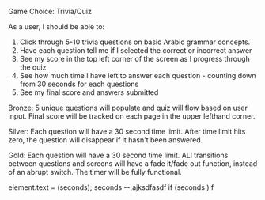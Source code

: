 Game Choice: Trivia/Quiz

As a user, I should be able to: 
1. Click through 5-10 trivia questions on basic Arabic grammar concepts. 
2. Have each question tell me if I selected the correct or incorrect answer
3. See my score in the top left corner of the screen as I progress through the quiz
5. See how much time I have left to answer each question - counting down from 30 seconds for each questions
6. See my final score and answers submitted

Bronze: 5 unique questions will populate and quiz will flow based on user input. Final score will be tracked on each page in the upper lefthand corner. 

Silver: Each question will have a 30 second time limit. After time limit hits zero, the question will disappear if it hasn't been answered. 

Gold: Each question will have a 30 second time limit. ALl transitions between questions and screens will have a fade it/fade out function, instead of an abrupt switch. The timer will be fully functional. 

element.text = (seconds);
seconds --;ajksdfasdf 
if (seconds ) f